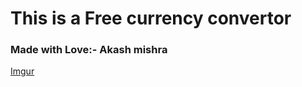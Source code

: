 # This is a Free currency convertor 
### Made with Love:- Akash mishra
[Imgur](https://i.imgur.com/30JufrI.png)